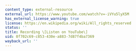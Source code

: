 ```yaml
---
content_type: external-resource
external_url: https://www.youtube.com/watch?v=-iVYu5lyX5M
has_external_license_warning: true
license: https://en.wikipedia.org/wiki/All_rights_reserved
status: ''
title: Recording \[Listen on YouTube\]
uid: 0f702c69-c853-430e-a883-7d87f4ba7369
wayback_url: ''
---
```

